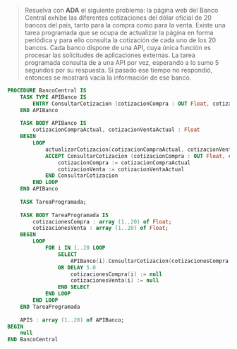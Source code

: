 
> Resuelva con **ADA** el siguiente problema: la página web del Banco Central exhibe las diferentes cotizaciones del dólar oficial de 20 bancos del país, tanto para la compra como para la venta. Existe una tarea programada que se ocupa de actualizar la página en forma periódica y para ello consulta la cotización de cada uno de los 20 bancos. Cada banco dispone de una API, cuya única función es procesar las solicitudes de aplicaciones externas. La tarea programada consulta de a una API por vez, esperando a lo sumo 5 segundos por su respuesta. Si pasado ese tiempo no respondió, entonces se mostrará vacía la información de ese banco.

```ada
PROCEDURE BancoCentral IS
	TASK TYPE APIBanco IS
		ENTRY ConsultarCotizacion (cotizacionCompra : OUT Float, cotizacionCompra : OUT Float)
	END APIBanco
	
	TASK BODY APIBanco IS
		cotizacionCompraActual, cotizacionVentaActual : Float
	BEGIN
		LOOP
			actualizarCotizacion(cotizacionCompraActual, cotizacionVentaActual)
			ACCEPT ConsultarCotizacion (cotizacionCompra : OUT Float, cotizacionCompra : OUT Float) DO
				cotizacionCompra := cotizacionCompraActual
				cotizacionVenta := cotizacionVentaActual
			END ConsultarCotizacion
		END LOOP
	END APIBanco
	
	TASK TareaProgramada;
	
	TASK BODY TareaProgramada IS
		cotizacionesCompra : array (1..20) of Float;
		cotizacionesVenta : array (1..20) of Float;
	BEGIN
		LOOP
			FOR i IN 1..20 LOOP
				SELECT
					APIBanco(i).ConsultarCotizacion(cotizacionesCompra(i), cotizacionesVenta(i))
				OR DELAY 5.0
					cotizacionesCompra(i) := null
					cotizacionesVenta(i) := null
				END SELECT
			END LOOP
		END LOOP
	END TareaProgramada
	
	APIS : array (1..20) of APIBanco;
BEGIN
	null
END BancoCentral
```

